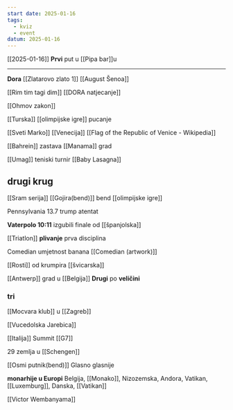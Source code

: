 ```yaml
---
start date: 2025-01-16
tags:
  - kviz
  - event
datum: 2025-01-16
---
```

[[2025-01-16]]
**Prvi** put u [[Pipa bar]]u

---

**Dora** [[Zlatarovo zlato 1]]
[[August Šenoa]]

[[Rim tim tagi dim]]
[[DORA natjecanje]]

[[Ohmov zakon]]

[[Turska]] [[olimpijske igre]] pucanje

[[Sveti Marko]] [[Venecija]]
[[Flag of the Republic of Venice - Wikipedia]]

[[Bahrein]] zastava [[Manama]] grad 

[[Umag]] teniski turnir
[[Baby Lasagna]]

## drugi krug

[[Sram serija]]
[[Gojira(bend)]] bend [[olimpijske igre]]

Pennsylvania 13.7 trump atentat

**Vaterpolo 10:11** izgubili finale od [[španjolska]]

[[Triatlon]] **plivanje** prva disciplina 

Comedian umjetnost banana 
[[Comedian (artwork)]]

[[Rosti]] od krumpira [[švicarska]]

[[Antwerp]] grad u [[Belgija]]
**Drugi** po **veličini** 

### tri

[[Mocvara klub]] u [[Zagreb]]

[[Vucedolska Jarebica]]

[[Italija]] Summit [[G7]]

29 zemlja u [[Schengen]]

[[Osmi putnik(bend)]] Glasno glasnije 

**monarhije u Europi**
Belgija, [[Monako]], Nizozemska, 
Andora, Vatikan, [[Luxemburg]],
Danska, [[Vatikan]]

[[Victor Wembanyama]]
